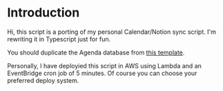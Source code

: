 # Introduction
Hi, this script is a porting of my personal Calendar/Notion sync script. I'm rewriting it in Typescript just for fun.

You should duplicate the Agenda database from [this template](https://alfonso-graziano.notion.site/ab2073d5c9e54a3f8735ba00609f0f7b?v=f1c82915c05347138ecb2d48bd6606d5).

Personally, I have deployied this script in AWS using Lambda and an EventBridge cron job of 5 minutes. Of course you can choose your preferred deploy system.

